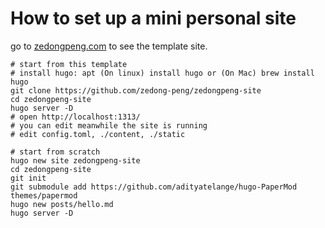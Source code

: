 # How to set up a mini personal site 

go to [zedongpeng.com](https://zedongpeng.com) to see the template site.

```
# start from this template
# install hugo: apt (On linux) install hugo or (On Mac) brew install hugo
git clone https://github.com/zedong-peng/zedongpeng-site
cd zedongpeng-site
hugo server -D
# open http://localhost:1313/ 
# you can edit meanwhile the site is running 
# edit config.toml, ./content, ./static
```

```
# start from scratch
hugo new site zedongpeng-site
cd zedongpeng-site
git init
git submodule add https://github.com/adityatelange/hugo-PaperMod themes/papermod
hugo new posts/hello.md
hugo server -D
```